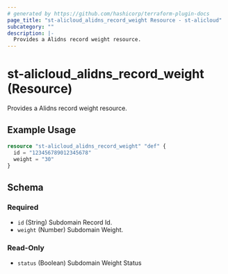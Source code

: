 ```yaml
---
# generated by https://github.com/hashicorp/terraform-plugin-docs
page_title: "st-alicloud_alidns_record_weight Resource - st-alicloud"
subcategory: ""
description: |-
  Provides a Alidns record weight resource.
---
```


# st-alicloud_alidns_record_weight (Resource)

Provides a Alidns record weight resource.

## Example Usage

```terraform
resource "st-alicloud_alidns_record_weight" "def" {
  id = "123456789012345678"
  weight = "30"
}
```

<!-- schema generated by tfplugindocs -->
## Schema

### Required

- `id` (String) Subdomain Record Id.
- `weight` (Number) Subdomain Weight.

### Read-Only

- `status` (Boolean) Subdomain Weight Status


